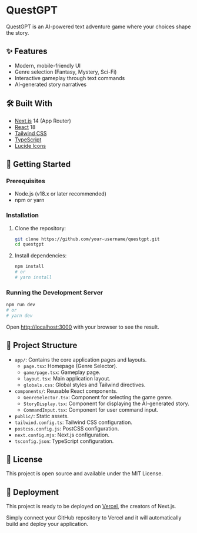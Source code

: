 # QuestGPT

QuestGPT is an AI-powered text adventure game where your choices shape the story.

## ✨ Features

- Modern, mobile-friendly UI
- Genre selection (Fantasy, Mystery, Sci-Fi)
- Interactive gameplay through text commands
- AI-generated story narratives

## 🛠️ Built With

- [Next.js](https://nextjs.org/) 14 (App Router)
- [React](https://reactjs.org/) 18
- [Tailwind CSS](https://tailwindcss.com/)
- [TypeScript](https://www.typescriptlang.org/)
- [Lucide Icons](https://lucide.dev/)

## 🚀 Getting Started

### Prerequisites

- Node.js (v18.x or later recommended)
- npm or yarn

### Installation

1. Clone the repository:
   ```bash
   git clone https://github.com/your-username/questgpt.git
   cd questgpt
   ```

2. Install dependencies:
   ```bash
   npm install
   # or
   # yarn install
   ```

### Running the Development Server

```bash
npm run dev
# or
# yarn dev
```

Open [http://localhost:3000](http://localhost:3000) with your browser to see the result.

## 📖 Project Structure

- `app/`: Contains the core application pages and layouts.
  - `page.tsx`: Homepage (Genre Selector).
  - `game/page.tsx`: Gameplay page.
  - `layout.tsx`: Main application layout.
  - `globals.css`: Global styles and Tailwind directives.
- `components/`: Reusable React components.
  - `GenreSelector.tsx`: Component for selecting the game genre.
  - `StoryDisplay.tsx`: Component for displaying the AI-generated story.
  - `CommandInput.tsx`: Component for user command input.
- `public/`: Static assets.
- `tailwind.config.ts`: Tailwind CSS configuration.
- `postcss.config.js`: PostCSS configuration.
- `next.config.mjs`: Next.js configuration.
- `tsconfig.json`: TypeScript configuration.

## 📄 License

This project is open source and available under the MIT License.

## 🚀 Deployment

This project is ready to be deployed on [Vercel](https://vercel.com/), the creators of Next.js.

Simply connect your GitHub repository to Vercel and it will automatically build and deploy your application. 